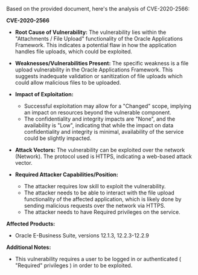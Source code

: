 Based on the provided document, here's the analysis of CVE-2020-2566:

**CVE-2020-2566**

*   **Root Cause of Vulnerability:** The vulnerability lies within the "Attachments / File Upload" functionality of the Oracle Applications Framework. This indicates a potential flaw in how the application handles file uploads, which could be exploited.

*   **Weaknesses/Vulnerabilities Present:** The specific weakness is a file upload vulnerability in the Oracle Applications Framework. This suggests inadequate validation or sanitization of file uploads which could allow malicious files to be uploaded.

*  **Impact of Exploitation:**
    *  Successful exploitation may allow for a "Changed" scope, implying an impact on resources beyond the vulnerable component.
    *  The confidentiality and integrity impacts are "None", and the availability is "Low", indicating that while the impact on data confidentiality and integrity is minimal, availability of the service could be slightly impacted.

*   **Attack Vectors:** The vulnerability can be exploited over the network (Network). The protocol used is HTTPS, indicating a web-based attack vector.

*   **Required Attacker Capabilities/Position:**
    *   The attacker requires low skill to exploit the vulnerability.
    *   The attacker needs to be able to interact with the file upload functionality of the affected application, which is likely done by sending malicious requests over the network via HTTPS.
    *   The attacker needs to have Required privileges on the service.

**Affected Products:**
* Oracle E-Business Suite, versions 12.1.3, 12.2.3-12.2.9

**Additional Notes:**
* This vulnerability requires a user to be logged in or authenticated ( "Required" privileges ) in order to be exploited.